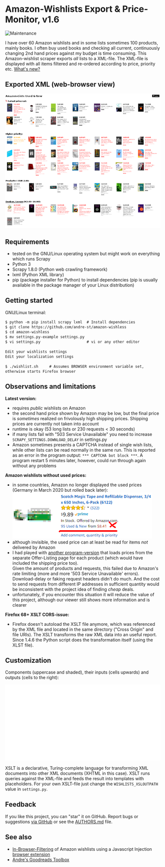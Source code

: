 # Amazon-Wishlists Export & Price-Monitor, v1.6

![Maintenance](https://img.shields.io/maintenance/yes/2023.svg)

I have over 60 Amazon wishlists and in some lists sometimes 100 products, mainly books. 
I often buy used books and checking all current, continuously changing 2nd hand prices 
against my budget is time consuming. 
This Amazon-wishlist scraper exports _all_ lists to a XML-file.
The XML-file is displayed with all items filtered and re-ordered according to price, priority etc.
[What's new?](CHANGELOG.md)


## Exported XML (web-browser view)

![Screenshot](README-screenshot.png?raw=true "Screenshot")


## Requirements

- tested on the GNU/Linux operating system but might work on everything which runs Scrapy
- Python 3
- Scrapy 1.8.0 (Python web crawling framework)
- lxml (Python XML library)
- pip (package installer for Python) to install dependencies 
  (pip is usually available in the package manager of your Linux distribution)


## Getting started

GNU/Linux terminal:

```console
$ python -m pip install scrapy lxml  # Install dependencies
$ git clone https://github.com/andre-st/amazon-wishless
$ cd amazon-wishless
$ mv settings.py-example settings.py
$ vi settings.py                     # vi or any other editor

Edit your wishlists settings
Edit your localization settings

$ ./wishlist.sh     # Assumes BROWSER environment variable set, otherwise starts Firefox browser
```


## Observations and limitations

**Latest version:**
- requires _public_ wishlists on Amazon
- the second hand price shown by Amazon may be low, but the final price is
  _sometimes_ realized on frivolously high shipping prices. 
  Shipping prices are currently not taken into account
- runtime is okay (53 long lists or 230 requests < 30 seconds)
- if many lists fail with "503 Service Unavailable" you need to 
  increase `SCRAPY_SETTINGS.DOWNLOAD_DELAY` in settings.py
- Amazon sometimes presents a CAPTCHA instead of single wish lists, while other lists can be read normally in the same run.
  This is reported as an error in the program output: `*** CAPTCHA bot block ***`. 
  A program restart 5 minutes later, however, could run through again without any problems


**Amazon wishlists without used prices:**
- in some countries, Amazon no longer displayed the used prices (Germany in March 2020 but rolled back later):  
  ![Wishlist Item](README-amazon.png?raw=true "Wishlist Item")  
- although invisible, the used price can at least be read for items _not_ delivered by Amazon
- I had played with [another program-version](https://github.com/andre-st/amazon-wishless/tree/feat-offerlist-abandoned) that loads prices from the separate Offer-Listing page for each product
  (which would have included the shipping price too).  
  Given the amount of products and requests, this failed due to Amazon's rate limiting 
  (more and more '503 Service Unavailable' errors).
  Download-delay or faking request headers didn't do much.
  And the cost to send requests from different IP addresses in sufficient quantity would be 
  inconsistent with the project idea of finding _cheap_ deals.   
- unfortunately, if you encounter this situation it will reduce the value of this project, 
  although our viewer still shows more information and is clearer

**Firefox 68+ XSLT CORS-issue:**
- Firefox doesn't autoload the XSLT file anymore, which was referenced by the XML file and located in the same directory ("Cross Origin" and file URIs).
  The XSLT transforms the raw XML data into an useful report. Since 1.4.6 the Python script does the transformation itself (using the XLST file).


## Customization

Components (uppercase and shaded), their inputs (cells upwards) and outputs (cells to the right):

![Screenshot](README-custom.svg?raw=true "Customization")

XSLT is a declarative, Turing-complete language for transforming 
XML documents into other XML documents (XHTML in this case). 
XSLT runs queries against the XML-file and feeds the result into templates
with placeholders. 
For your own XSLT-file just change the `WISHLISTS_XSLOUTPATH` value in `settings.py`.


## Feedback

If you like this project, you can "star" it on GitHub.
Report bugs or suggestions [via GitHub](https://github.com/andre-st/amazon-wishlist/issues)
or see the [AUTHORS.md](AUTHORS.md) file.


## See also

- [In-Browser-Filtering](https://gist.github.com/andre-st/ae556e9966738a5b3d7d2ff773196207) of Amazon wishlists using a Javascript Injection [browser extension](https://github.com/andre-st/chrome-injectjs)
- [Andre's Goodreads Toolbox](https://github.com/andre-st/goodreads/blob/master/README.md)


